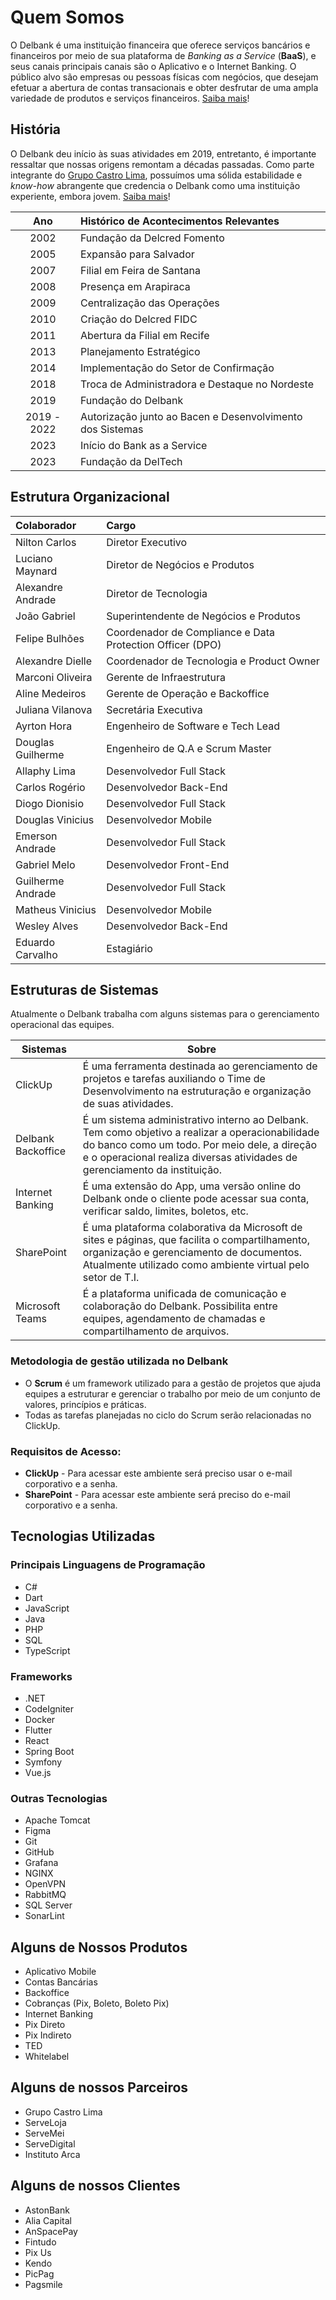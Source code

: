 # Quem Somos

O Delbank é uma instituição financeira que oferece serviços bancários e financeiros por meio de sua plataforma de
_Banking as a Service_ (**BaaS**), e seus canais principais canais são o Aplicativo e o Internet Banking. O público alvo
são empresas ou pessoas físicas com negócios, que desejam efetuar a abertura de contas transacionais e obter desfrutar
de uma ampla variedade de produtos e serviços financeiros. [Saiba mais](https://delbank.com.br/)!

## História

O Delbank deu início às suas atividades em 2019, entretanto, é importante ressaltar que nossas origens remontam a
décadas passadas. Como parte integrante do [Grupo Castro Lima](https://grupocastrolima.com.br/), possuímos uma sólida
estabilidade e *know-how* abrangente que credencia o Delbank como uma instituição experiente, embora
jovem. [Saiba mais](https://grupocastrolima.com.br/castro-lima/)!

|     Ano     | Histórico de Acontecimentos Relevantes                    |
|:-----------:|:----------------------------------------------------------|
|    2002     | Fundação da Delcred Fomento                               |
|    2005     | Expansão para Salvador                                    |
|    2007     | Filial em Feira de Santana                                |
|    2008     | Presença em Arapiraca                                     |
|    2009     | Centralização das Operações                               |
|    2010     | Criação do Delcred FIDC                                   |
|    2011     | Abertura da Filial em Recife                              |
|    2013     | Planejamento Estratégico                                  |
|    2014     | Implementação do Setor de Confirmação                     |
|    2018     | Troca de Administradora e Destaque no Nordeste            |
|    2019     | Fundação do Delbank                                       |
| 2019 - 2022 | Autorização junto ao Bacen e Desenvolvimento dos Sistemas |
|    2023     | Início do Bank as a Service                               |
|    2023     | Fundação da DelTech                                       |

## Estrutura Organizacional

| Colaborador       | Cargo                                                     |
|:------------------|:----------------------------------------------------------|
| Nilton Carlos     | Diretor Executivo                                         |
| Luciano Maynard   | Diretor de Negócios e Produtos                            |
| Alexandre Andrade | Diretor de Tecnologia                                     |
| João Gabriel      | Superintendente de Negócios e Produtos                    |
| Felipe Bulhões    | Coordenador de Compliance e Data Protection Officer (DPO) |
| Alexandre Dielle  | Coordenador de Tecnologia e Product Owner                 |
| Marconi Oliveira  | Gerente de Infraestrutura                                 |
| Aline Medeiros    | Gerente de Operação e Backoffice                          |
| Juliana Vilanova  | Secretária Executiva                                      |
| Ayrton Hora       | Engenheiro de Software e Tech Lead                        |
| Douglas Guilherme | Engenheiro de Q.A e Scrum Master                          |
| Allaphy Lima      | Desenvolvedor Full Stack                                  |
| Carlos Rogério    | Desenvolvedor Back-End                                    |
| Diogo Dionisio    | Desenvolvedor Full Stack                                  |
| Douglas Vinicius  | Desenvolvedor Mobile                                      |
| Emerson Andrade   | Desenvolvedor Full Stack                                  |
| Gabriel Melo      | Desenvolvedor Front-End                                   |
| Guilherme Andrade | Desenvolvedor Full Stack                                  |
| Matheus Vinicius  | Desenvolvedor Mobile                                      |
| Wesley Alves      | Desenvolvedor Back-End                                    |
| Eduardo Carvalho  | Estagiário                                                |

## Estruturas de Sistemas

Atualmente o Delbank trabalha com alguns sistemas para o gerenciamento operacional das equipes.

| Sistemas           | Sobre                                                                                                                                                                                                                          |
|--------------------|--------------------------------------------------------------------------------------------------------------------------------------------------------------------------------------------------------------------------------|
| ClickUp            | É uma ferramenta destinada ao gerenciamento de projetos e tarefas auxiliando o Time de Desenvolvimento na estruturação e organização de suas atividades.                                                                       |
| Delbank Backoffice | É um sistema administrativo interno ao Delbank. Tem como objetivo a realizar a operacionabilidade do banco como um todo. Por meio dele, a direção e o operacional realiza diversas atividades de gerenciamento da instituição. |
| Internet Banking   | É uma extensão do App, uma versão online do Delbank onde o cliente pode acessar sua conta, verificar saldo, limites, boletos, etc.                                                                                             |
| SharePoint         | É uma plataforma colaborativa da Microsoft de sites e páginas, que facilita o compartilhamento, organização e gerenciamento de documentos. Atualmente utilizado como ambiente virtual pelo setor de T.I.                       |
| Microsoft Teams    | É a plataforma unificada de comunicação e colaboração do Delbank. Possibilita entre equipes, agendamento de chamadas e compartilhamento de arquivos.                                                                           |

### Metodologia de gestão utilizada no Delbank

- O **Scrum** é um framework utilizado para a gestão de projetos que ajuda equipes a estruturar e gerenciar o trabalho
  por meio de um conjunto de valores, princípios e práticas.
- Todas as tarefas planejadas no ciclo do Scrum serão relacionadas no ClickUp.

### Requisitos de Acesso:

- **ClickUp** - Para acessar este ambiente será preciso usar o e-mail corporativo e a senha.
- **SharePoint** - Para acessar este ambiente será preciso do e-mail corporativo e a senha.

## Tecnologias Utilizadas

### Principais Linguagens de Programação

- C#
- Dart
- JavaScript
- Java
- PHP
- SQL
- TypeScript

### Frameworks

- .NET
- CodeIgniter
- Docker
- Flutter
- React
- Spring Boot
- Symfony
- Vue.js

### Outras Tecnologias

- Apache Tomcat
- Figma
- Git
- GitHub
- Grafana
- NGINX
- OpenVPN
- RabbitMQ
- SQL Server
- SonarLint

## Alguns de Nossos Produtos

- Aplicativo Mobile
- Contas Bancárias
- Backoffice
- Cobranças (Pix, Boleto, Boleto Pix)
- Internet Banking
- Pix Direto
- Pix Indireto
- TED
- Whitelabel

## Alguns de nossos Parceiros

- Grupo Castro Lima
- ServeLoja
- ServeMei
- ServeDigital
- Instituto Arca

## Alguns de nossos Clientes

- AstonBank
- Alia Capital
- AnSpacePay
- Fintudo
- Pix Us
- Kendo
- PicPag
- Pagsmile 
